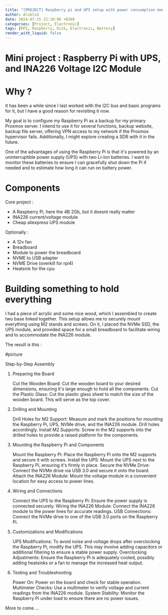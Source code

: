 ```yaml
---
title: "[PROJECT] Raspberry pi and UPS setup with power consumption monitoring"
author: Alxblzd
date: 2024-07-15 22:10:00 +0100
categories: [Project, Electronic]
tags: [RPI, Raspberry, Disk, Electronic, Battery]
render_with_liquid: false
---
```


# 
# Mini project : Raspberry Pi with UPS, and INA226 Voltage I2C Module

# Why ?

It has been a while since I last worked with the I2C bus and basic programs for it, but I have a good reason for revisiting it now.

My goal is to configure my Raspberry Pi as a backup for my primary Proxmox server. I intend to use it for several functions, backup website, backup file server, offering VPN access to my network if the Proxmox hypervisor fails. Additionally, I might explore creating a SDR with it in the future.

One of the advantages of using the Raspberry Pi is that it's powered by an uninterruptible power supply (UPS) with two Li-Ion batteries. I want to monitor these batteries to ensure I can gracefully shut down the Pi if needed and to estimate how long it can run on battery power.


# Components

Core project :
- A Raspberry Pi, here the 4B 2Gb, but it doesnt really matter
- INA226 current/voltage module
- Cheap aliexpress UPS module

Optionally :
- A 12v fan 
- Breadboard
- Module to power the breadboard
- NVME to USB adapter
- NVME Drive (overkill for rpi4)
- Heatsink for the cpu

# Building something to hold everything

I had a piece of acrylic and some nice wood, which I assembled to create two base linked together. This setup allows me to securely mount everything using M2 stands and screws. On it, I placed the NVMe SSD, the UPS module, and provided space for a small breadboard to facilitate wiring and to accommodate the INA226 module.

The result is this :

#picture




Step-by-Step Assembly
1. Preparing the Board

    Cut the Wooden Board: Cut the wooden board to your desired dimensions, ensuring it's large enough to hold all the components.
    Cut the Plastic Glass: Cut the plastic glass sheet to match the size of the wooden board. This will serve as the top cover.

2. Drilling and Mounting

    Drill Holes for M2 Support: Measure and mark the positions for mounting the Raspberry Pi, UPS, NVMe drive, and the INA226 module. Drill holes accordingly.
    Install M2 Supports: Screw in the M2 supports into the drilled holes to provide a raised platform for the components.

3. Mounting the Raspberry Pi and Components

    Mount the Raspberry Pi: Place the Raspberry Pi onto the M2 supports and secure it with screws.
    Install the UPS: Mount the UPS next to the Raspberry Pi, ensuring it's firmly in place.
    Secure the NVMe Drive: Connect the NVMe drive via USB 3.0 and secure it onto the board.
    Attach the INA226 Module: Mount the voltage module in a convenient location for easy access to power lines.

4. Wiring and Connections

    Connect the UPS to the Raspberry Pi: Ensure the power supply is connected securely.
    Wiring the INA226 Module: Connect the INA226 module to the power lines for accurate readings.
    USB Connections: Connect the NVMe drive to one of the USB 3.0 ports on the Raspberry Pi.

5. Customizations and Modifications

    UPS Modifications: To avoid noise and voltage drops after overclocking the Raspberry Pi, modify the UPS. This may involve adding capacitors or additional filtering to ensure a stable power supply.
    Overclocking Adjustments: Ensure the Raspberry Pi is adequately cooled, possibly adding heatsinks or a fan to manage the increased heat output.

6. Testing and Troubleshooting

    Power On: Power on the board and check for stable operation.
    Multimeter Checks: Use a multimeter to verify voltage and current readings from the INA226 module.
    System Stability: Monitor the Raspberry Pi under load to ensure there are no power issues.

More to come ...